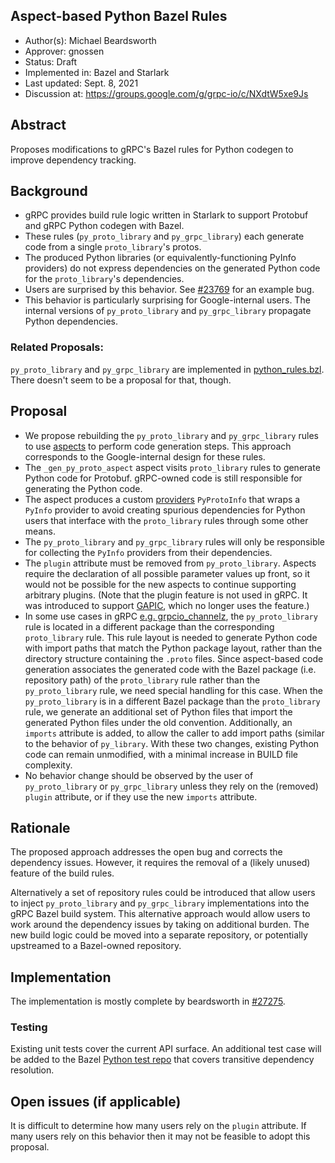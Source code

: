 Aspect-based Python Bazel Rules
----
* Author(s): Michael Beardsworth
* Approver: gnossen
* Status: Draft
* Implemented in: Bazel and Starlark
* Last updated: Sept. 8, 2021
* Discussion at: https://groups.google.com/g/grpc-io/c/NXdtW5xe9Js

## Abstract

Proposes modifications to gRPC's Bazel rules for Python codegen to improve
dependency tracking.

## Background

* gRPC provides build rule logic written in Starlark to support Protobuf and gRPC Python codegen with Bazel.
* These rules (`py_proto_library` and `py_grpc_library`) each generate code from a single `proto_library`'s protos.
* The produced Python libraries (or equivalently-functioning PyInfo providers) do not express dependencies on the generated Python code for the `proto_library`'s dependencies.
* Users are surprised by this behavior. See [#23769](https://github.com/grpc/grpc/issues/23769) for an example bug.
* This behavior is particularly surprising for Google-internal users. The internal versions of `py_proto_library` and `py_grpc_library` propagate Python dependencies.

### Related Proposals:
`py_proto_library` and `py_grpc_library` are implemented in [python_rules.bzl](https://github.com/grpc/grpc/blob/master/bazel/python_rules.bzl). There doesn't seem to be a proposal for that, though.

## Proposal

* We propose rebuilding the `py_proto_library` and `py_grpc_library` rules to use [aspects](https://docs.bazel.build/versions/main/skylark/aspects.html) to perform code generation steps.
  This approach corresponds to the Google-internal design for these rules.
* The `_gen_py_proto_aspect` aspect visits `proto_library` rules to generate Python code for Protobuf.
  gRPC-owned code is still responsible for generating the Python code.
* The aspect produces a custom [providers](https://docs.bazel.build/versions/main/skylark/rules.html#providers) `PyProtoInfo` that wraps a `PyInfo` provider to avoid creating spurious dependencies for Python users that interface with the `proto_library` rules through some other means.
* The `py_proto_library` and `py_grpc_library` rules will only be responsible for collecting the `PyInfo` providers from their dependencies.
* The `plugin` attribute must be removed from `py_proto_library`. Aspects require the declaration of all possible parameter values up front, so it would not be possible for the new aspects to continue supporting arbitrary plugins. (Note that the plugin feature is not used in gRPC. It was introduced to support [GAPIC](https://github.com/googleapis/gapic-generator-python), which no longer uses the feature.)
* In some use cases in gRPC [e.g. grpcio_channelz](https://github.com/grpc/grpc/blob/master/src/python/grpcio_channelz/grpc_channelz/v1/BUILD.bazel), the `py_proto_library` rule is located in a different package than the corresponding `proto_library` rule.
  This rule layout is needed to generate Python code with import paths that match the Python package layout, rather than the directory structure containing the `.proto` files.
  Since aspect-based code generation associates the generated code with the Bazel package (i.e. repository path) of the `proto_library` rule rather than the `py_proto_library` rule, we need special handling for this case.
  When the `py_proto_library` is in a different Bazel package than the `proto_library` rule, we generate an additional set of Python files that import the generated Python files under the old convention.
  Additionally, an `imports` attribute is added, to allow the caller to add import paths (similar to the behavior of `py_library`.
  With these two changes, existing Python code can remain unmodified, with a minimal increase in BUILD file complexity.
* No behavior change should be observed by the user of `py_proto_library` or `py_grpc_library` unless they rely on the (removed) `plugin` attribute, or if they use the new `imports` attribute.

## Rationale

The proposed approach addresses the open bug and corrects the dependency issues. However, it requires the removal of a (likely unused) feature of the build rules.

Alternatively a set of repository rules could be introduced that allow users to inject `py_proto_library` and `py_grpc_library` implementations into the gRPC Bazel build system.
This alternative approach would allow users to work around the dependency issues by taking on additional burden.
The new build logic could be moved into a separate repository, or potentially upstreamed to a Bazel-owned repository.

## Implementation

The implementation is mostly complete by beardsworth in [#27275](https://github.com/grpc/grpc/pull/27275).

### Testing

Existing unit tests cover the current API surface.
An additional test case will be added to the Bazel [Python test repo](https://github.com/grpc/grpc/tree/master/bazel/test/python_test_repo) that covers transitive dependency resolution.

## Open issues (if applicable)

It is difficult to determine how many users rely on the `plugin` attribute. If many users rely on this behavior then it may not be feasible to adopt this proposal.
